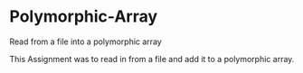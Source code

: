 # Polymorphic-Array
Read from a file into a polymorphic array 
 
This Assignment was to read in from a file and add it to a polymorphic array. 
